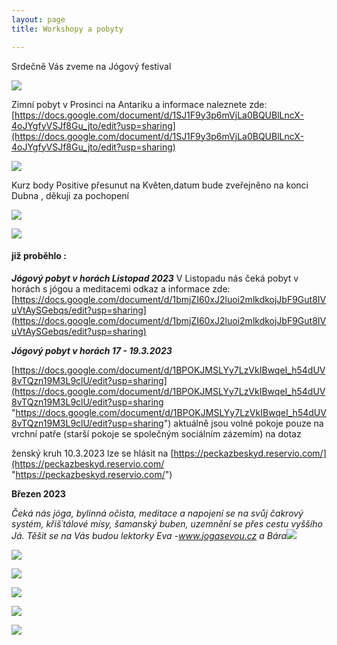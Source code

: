 ```yaml
---
layout: page
title: Workshopy a pobyty

---
```


Srdečně Vás zveme na Jógový festival 

![](/uploads/festival-jogy.jpg)

Zimní pobyt v Prosinci na Antariku a informace naleznete zde:
[https://docs.google.com/document/d/1SJ1F9y3p6mVjLa0BQUBlLncX-4oJYgfyVSJf8Gu_jto/edit?usp=sharing](https://docs.google.com/document/d/1SJ1F9y3p6mVjLa0BQUBlLncX-4oJYgfyVSJf8Gu_jto/edit?usp=sharing)


![](/uploads/ahtanga-yoga.png)

Kurz body Positive přesunut na Květen,datum bude zveřejněno na konci Dubna , děkuji za pochopení 

![](/uploads/1.png)

![](/uploads/2.png)

#### již proběhlo :

**_Jógový pobyt v horách Listopad 2023_**
V Listopadu nás čeká pobyt v horách s jógou a meditacemi
odkaz a informace zde: [https://docs.google.com/document/d/1bmjZI60xJ2luoi2mlkdkojJbF9Gut8IVuVtAySGebqs/edit?usp=sharing](https://docs.google.com/document/d/1bmjZI60xJ2luoi2mlkdkojJbF9Gut8IVuVtAySGebqs/edit?usp=sharing)


**_Jógový pobyt v horách 17 - 19.3.2023_**

[https://docs.google.com/document/d/1BPOKJMSLYy7LzVkIBwqeI_h54dUV8vTQzn19M3L9clU/edit?usp=sharing](https://docs.google.com/document/d/1BPOKJMSLYy7LzVkIBwqeI_h54dUV8vTQzn19M3L9clU/edit?usp=sharing "https://docs.google.com/document/d/1BPOKJMSLYy7LzVkIBwqeI_h54dUV8vTQzn19M3L9clU/edit?usp=sharing") aktuálně jsou volné pokoje pouze na vrchní patře (starší pokoje se společným sociálním zázemím) na dotaz

ženský kruh 10.3.2023 lze se hlásit na [https://peckazbeskyd.reservio.com/](https://peckazbeskyd.reservio.com/ "https://peckazbeskyd.reservio.com/")

**Březen 2023**

_Čeká nás jóga, bylinná očista, meditace a napojení se na svůj čakrový systém, křiš´tálové mísy, šamanský buben, uzemnění se přes cestu vyššího Já. Těšit se na Vás budou lektorky Eva -www.jogasevou.cz a Bára_![](/uploads/srdecne-vas-zveme-na-myseriozni-cestu-cakrovym-sysemem-6.png)

![](/uploads/page0001-2.jpg)

![](/uploads/vanocni-prodlouzena-lekce-jogy-page0001.jpg)

![](/uploads/harmonizace-a-zvukomeditace-kristalovymi-misami-page0001.jpg)

![](/uploads/meditace-zvukem-page0001mail.jpg)

![](/uploads/meditace-zvukem-page0001.jpg)